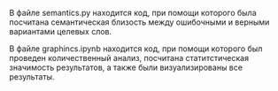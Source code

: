 В файле semantics.py находится код, при помощи которого была посчитана семантическая близость между ошибочными и верными вариантами целевых слов.

В файле graphincs.ipynb находится код, при помощи которого был проведен количественный анализ, посчитана статитстическая значимость результатов, а также были визуализированы все результаты.
